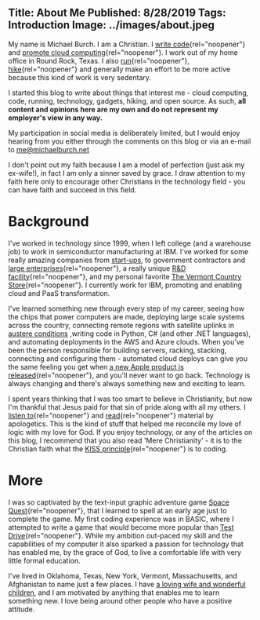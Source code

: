 Title: About Me
Published: 8/28/2019
Tags: Introduction
Image: ../images/about.jpeg
---
My name is Michael Burch. I am a Christian. I [write code](https://github.com/michaelburch){rel="noopener"} and [promote cloud computing](https://linkedin.com/in/michaelpburch){rel="noopener"}. I work out of my home office in Round Rock, Texas. I also [run](https://www.strava.com/athletes/michaelburch){rel="noopener"}, [hike](https://www.alltrails.com/members/michael-burch-9){rel="noopener"} and generally make an effort to be more active because this kind of work is very sedentary. 

I started this blog to write about things that interest me - cloud computing, code, running, technology, gadgets, hiking, and open source. As such, 
**all content and opinions here are my own and do not represent my employer's view in any way.**

My participation in social media is deliberately limited, but I would enjoy hearing from you either through the comments on this blog or via an e-mail to [me@michaelburch.net](mailto:me@michaelburch.net?subject=%20hello%20from%20michaelburch.net) 

I don't point out my faith because I am a model of perfection (just ask my ex-wife!), in fact I am only a sinner saved by grace. I draw attention to my faith here only to encourage other Christians in the technology field - you can have faith and succeed in this field.

Background
============

I've worked in technology since 1999, when I left college (and a warehouse job) to work in semiconductor manufacturing at IBM. I've worked for some really amazing companies from [start-ups](https://dotnet.microsoft.com/apps/xamarin), to government contractors and [large enterprises](https://www.halliburton.com){rel="noopener"}, a really unique [R&D facility](https://www.ll.mit.edu/about){rel="noopener"},  and my personal favorite [The Vermont Country Store](https://www.vermontcountrystore.com/){rel="noopener"}. I currently work for IBM, promoting and enabling cloud and PaaS transformation.

I've learned something new through every step of my career, seeing how the chips that power computers are made, deploying large scale systems across the country, connecting remote regions with satellite uplinks in [austere conditions](../images/austere.jpeg) ,writing code in Python, C# (and other .NET languages), and automating deployments in the AWS and Azure clouds. When you've been the person responsible for building servers, racking, stacking, connecting and configuring them - automated cloud deploys can give you the same feeling you get when [a new Apple product is released](https://theoatmeal.com/comics/apple){rel="noopener"}, and you'll never want to go back. Technology is always changing and there's always something new and exciting to learn.

I spent years thinking that I was too smart to believe in Christianity, but now I'm thankful that Jesus paid for that sin of pride along with all my others. I [listen to](https://www.str.org/podcastarchive/11){rel="noopener"} and [read](https://www.amazon.com/Mere-Christianity-Lewis-Signature-Classics-ebook/dp/B002BD2UR0/ref=tmm_kin_swatch_0?_encoding=UTF8&qid=1577997560&sr=8-2){rel="noopener"} material by apologetics. This is the kind of stuff that helped me reconcile my love of logic with my love for God. If you enjoy technology, or any of the articles on this blog, I recommend that you also read 'Mere Christianity' - it is to the Christian faith what the [KISS principle](https://en.wikipedia.org/wiki/KISS_principle){rel="noopener"} is to coding. 

More
===

I was so captivated by the text-input graphic adventure game [Space Quest](https://en.wikipedia.org/wiki/Space_Quest_I){rel="noopener"}, that I learned to spell at an early age just to complete the game. My first coding experience was in BASIC, where I attempted to write a game that would become more popular than [Test Drive](https://en.wikipedia.org/wiki/Test_Drive_(1987_video_game)){rel="noopener"}. While my ambition out-paced my skill and the capabilities of my computer it also sparked a passion for technology that has enabled me, by the grace of God, to live a comfortable life with very little formal education. 

I've lived in Oklahoma, Texas, New York, Vermont, Massachusetts, and Afghanistan to name just a few places. I have [a loving wife and wonderful children](../images/family2019.jpeg), and I am motivated by anything that enables me to learn something new. I love being around other people who have a positive attitude. 




